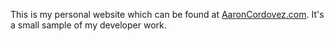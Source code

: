 This is my personal website which can be found at [AaronCordovez.com](http://www.AaronCordovez.com). It's a small sample of my developer work.
